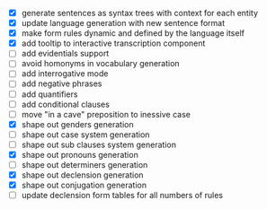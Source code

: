 * [x] generate sentences as syntax trees with context for each entity
* [x] update language generation with new sentence format
* [x] make form rules dynamic and defined by the language itself
* [x] add tooltip to interactive transcription component
* [ ] add evidentials support
* [ ] avoid homonyms in vocabulary generation
* [ ] add interrogative mode
* [ ] add negative phrases
* [ ] add quantifiers
* [ ] add conditional clauses
* [ ] move "in a cave" preposition to inessive case
* [x] shape out genders generation
* [ ] shape out case system generation
* [ ] shape out sub clauses system generation
* [x] shape out pronouns generation
* [ ] shape out determiners generation
* [x] shape out declension generation
* [x] shape out conjugation generation
* [ ] update declension form tables for all numbers of rules
